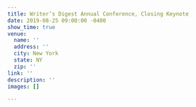 ```yaml
---
title: Writer’s Digest Annual Conference, Closing Keynote
date: 2019-08-25 09:00:00 -0400
show_time: true
venue:
  name: ''
  address: ''
  city: New York
  state: NY
  zip: ''
link: ''
description: ''
images: []

---
```

